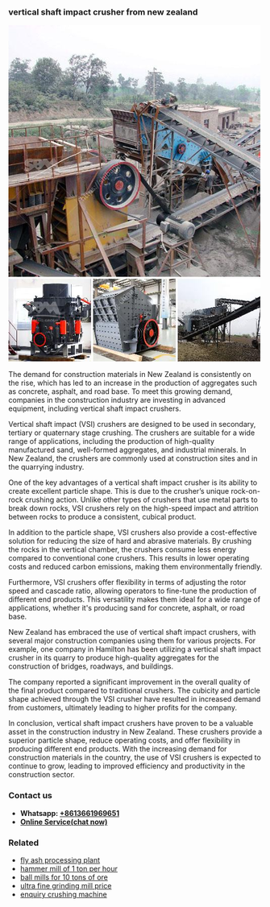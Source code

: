 <h3>vertical shaft impact crusher from new zealand</h3><img src='1706767734.jpg' alt=''><p>The demand for construction materials in New Zealand is consistently on the rise, which has led to an increase in the production of aggregates such as concrete, asphalt, and road base. To meet this growing demand, companies in the construction industry are investing in advanced equipment, including vertical shaft impact crushers.</p><p>Vertical shaft impact (VSI) crushers are designed to be used in secondary, tertiary or quaternary stage crushing. The crushers are suitable for a wide range of applications, including the production of high-quality manufactured sand, well-formed aggregates, and industrial minerals. In New Zealand, the crushers are commonly used at construction sites and in the quarrying industry.</p><p>One of the key advantages of a vertical shaft impact crusher is its ability to create excellent particle shape. This is due to the crusher’s unique rock-on-rock crushing action. Unlike other types of crushers that use metal parts to break down rocks, VSI crushers rely on the high-speed impact and attrition between rocks to produce a consistent, cubical product.</p><p>In addition to the particle shape, VSI crushers also provide a cost-effective solution for reducing the size of hard and abrasive materials. By crushing the rocks in the vertical chamber, the crushers consume less energy compared to conventional cone crushers. This results in lower operating costs and reduced carbon emissions, making them environmentally friendly.</p><p>Furthermore, VSI crushers offer flexibility in terms of adjusting the rotor speed and cascade ratio, allowing operators to fine-tune the production of different end products. This versatility makes them ideal for a wide range of applications, whether it's producing sand for concrete, asphalt, or road base.</p><p>New Zealand has embraced the use of vertical shaft impact crushers, with several major construction companies using them for various projects. For example, one company in Hamilton has been utilizing a vertical shaft impact crusher in its quarry to produce high-quality aggregates for the construction of bridges, roadways, and buildings.</p><p>The company reported a significant improvement in the overall quality of the final product compared to traditional crushers. The cubicity and particle shape achieved through the VSI crusher have resulted in increased demand from customers, ultimately leading to higher profits for the company.</p><p>In conclusion, vertical shaft impact crushers have proven to be a valuable asset in the construction industry in New Zealand. These crushers provide a superior particle shape, reduce operating costs, and offer flexibility in producing different end products. With the increasing demand for construction materials in the country, the use of VSI crushers is expected to continue to grow, leading to improved efficiency and productivity in the construction sector.</p><h3>Contact us</h3><ul><li><strong>Whatsapp:&nbsp;<a href="https://wa.me/8613661969651">+8613661969651</a></strong></li><li><a href="https://swt.shibang-china.com/?git&amp;zhl&amp;vertical shaft impact crusher from new zealand"><strong>Online Service(chat now)</strong></a></li></ul><h3>Related</h3><ul><li><a href='fly ash processing plant.md'>fly ash processing plant</a></li><li><a href='hammer mill of 1 ton per hour.md'>hammer mill of 1 ton per hour</a></li><li><a href='ball mills for 10 tons of ore.md'>ball mills for 10 tons of ore</a></li><li><a href='ultra fine grinding mill price.md'>ultra fine grinding mill price</a></li><li><a href='enquiry crushing machine.md'>enquiry crushing machine</a></li></ul>
